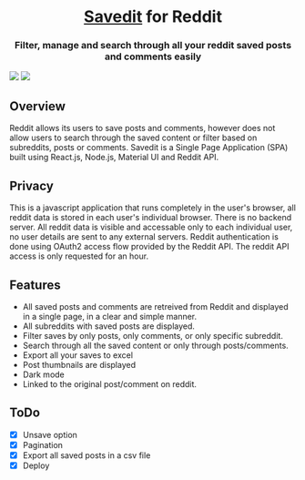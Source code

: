 <h1 align="center"><a href="https://mysaves.app" target="_blank">Savedit</a> for Reddit</h1>
<h3 align="center">Filter, manage and search through all your reddit saved posts and comments easily</h1>
<img src="https://user-images.githubusercontent.com/30766392/92479074-b3e0d700-f200-11ea-84f4-e6f8c9622433.png">
<img src="https://user-images.githubusercontent.com/30766392/92479083-b7745e00-f200-11ea-832e-53d0a764294a.png">

## Overview
Reddit allows its users to save posts and comments, however does not allow users to search through the saved content or filter based on subreddits, posts or comments. Savedit is a Single Page Application (SPA) built using React.js, Node.js, Material UI and Reddit API.

## Privacy
This is a javascript application that runs completely in the user's browser, all reddit data is stored in each user's individual browser. There is no backend server. All reddit data is visible and accessable only to each individual user, no user details are sent to any external servers. Reddit authentication is done 
using OAuth2 access flow provided by the Reddit API. The reddit API access is only requested for an hour.

## Features
- All saved posts and comments are retreived from Reddit and displayed in a single page, in a clear and simple manner.
- All subreddits with saved posts are displayed.
- Filter saves by only posts, only comments, or only specific subreddit.
- Search through all the saved content or only through posts/comments.
- Export all your saves to excel
- Post thumbnails are displayed
- Dark mode
- Linked to the original post/comment on reddit.

## ToDo
- [X] Unsave option
- [X] Pagination
- [X] Export all saved posts in a csv file
- [X] Deploy
